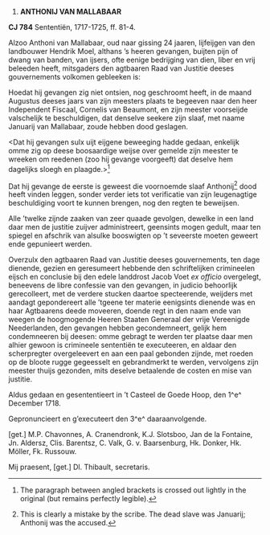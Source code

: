 1.  **ANTHONIJ VAN MALLABAAR**

**CJ 784** Sententiën, 1717-1725, ff. 81-4.

Alzoo Anthoni van Mallabaar, oud naar gissing 24 jaaren, lijfeijgen van
den landbouwer Hendrik Moel, althans ’s heeren gevangen, buijten pijn of
dwang van banden, van ijsers, ofte eenige bedrijging van dien, liber en
vrij beleeden heeft, mitsgaders den agtbaaren Raad van Justitie deeses
gouvernements volkomen gebleeken is:

Hoedat hij gevangen zig niet ontsien, nog geschroomt heeft, in de maand
Augustus deeses jaars van zijn meesters plaats te begeeven naar den heer
Independent Fiscaal, Cornelis van Beaumont, en zijn meester voorseijde
valschelijk te beschuldigen, dat denselve seekere zijn slaaf, met naame
Januarij van Mallabaar, zoude hebben dood geslagen.

\<Dat hij gevangen sulx uijt eijgene beweeging hadde gedaan, enkelijk
omme zig op deese boosaardige weijse over gemelde zijn meester te
wreeken om reedenen (zoo hij gevange voorgeeft) dat deselve hem
dagelijks sloegh en plaagde.\>[^1]

Dat hij gevange de eerste is geweest die voornoemde slaaf Anthonij[^2]
dood heeft vinden leggen, sonder verder iets tot verificatie van zijn
leugenagtige beschuldiging voort te kunnen brengen, nog den regten te
beweijsen.

Alle ’twelke zijnde zaaken van zeer quaade gevolgen, dewelke in een land
daar men de justitie zuijver administreert, geensints mogen gedult, maar
ten spiegel en afschrik van alsulke booswigten op ’t seveerste moeten
geweert ende gepunieert werden.

Overzulx den agtbaaren Raad van Justitie deeses gouvernements, ten dage
dienende, gezien en geresumeert hebbende den schriftelijken crimineelen
eijsch en conclusie bij den edele landdrost Jacob Voet *ex officio*
overgelegt, beneevens de libre confessie van den gevangen, in judicio
behoorlijk gerecolleert, met de verdere stucken daartoe specteerende,
weijders met aandagt gepondereert alle ’tgeene ter materie eenigsints
dienende was en haar Agtbaarens deede moveeren, doende regt in den naam
ende van weegen de hoogmogende Heeren Staaten Generaal der vrije
Vereenigde Neederlanden, den gevangen hebben gecondemneert, gelijk hem
condemneeren bij deesen: omme gebragt te werden ter plaatse daar men
alhier gewoon is crimineele sententiën te executeeren, en aldaar den
scherpregter overgeleevert en aan een paal gebonden zijnde, met roeden
op de bloote rugge gegeesselt en gebrandmerkt te werden, vervolgens zijn
meester thuijs gezonden, mits deselve betaalende de costen en mise van
justitie.

Aldus gedaan en gesententieert in ’t Casteel de Goede Hoop, den 1^e^
December 1718.

Gepronuncieert en g’executeert den 3^e^ daaraanvolgende.

\[get.\] M.P. Chavonnes, A. Cranendronk, K.J. Slotsboo, Jan de la
Fontaine, Jn. Aldersz, Clis. Barentsz, C. Valk, G. v. Baarsenburg, Hk.
Donker, Hk. Möller, Fk. Russouw.

Mij praesent, \[get.\] Dl. Thibault, secretaris.

[^1]: The paragraph between angled brackets is crossed out lightly in
    the original (but remains perfectly legible).

[^2]: This is clearly a mistake by the scribe. The dead slave was
    Januarij; Anthonij was the accused.
